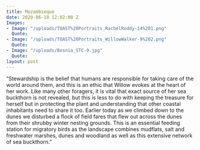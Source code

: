 ```yaml
---
title: Mozambieque
date: 2020-06-10 12:02:00 Z
Images:
- Image: "/uploads/TOAST%20Portraits_RachelRoddy-14%201.png"
  Quote: 
- Image: "/uploads/TOAST%20Portraits_WillowWalker-9%202.png"
  Quote: 
- Image: "/uploads/Bosnia_STC-9.jpg"
  Quote: 
layout: post
---
```


“Stewardship is the belief that humans are 
responsible for taking care of the world around 
them, and this is an ethic that Willow evokes 
at the heart of her work. Like many other 
foragers, it is vital that exact source of her 
sea buckthorn is not revealed, but this is less 
to do with keeping the treasure for herself but 
in protecting the plant and understanding that 
other coastal inhabitants need to share it too. 
Earlier today as we climbed down to the dunes we disturbed a flock of field fares that flew out across the dunes from their shrubby winter nesting grounds. This is an essential feeding station for migratory birds as the landscape combines mudflats, salt and freshwater marshes, dunes and woodland as well as this extensive network of sea buckthorn.”


